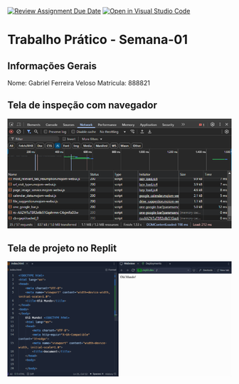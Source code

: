 [![Review Assignment Due Date](https://classroom.github.com/assets/deadline-readme-button-22041afd0340ce965d47ae6ef1cefeee28c7c493a6346c4f15d667ab976d596c.svg)](https://classroom.github.com/a/egWsXDcZ)
[![Open in Visual Studio Code](https://classroom.github.com/assets/open-in-vscode-2e0aaae1b6195c2367325f4f02e2d04e9abb55f0b24a779b69b11b9e10269abc.svg)](https://classroom.github.com/online_ide?assignment_repo_id=18308286&assignment_repo_type=AssignmentRepo)
# Trabalho Prático - Semana-01

## Informações Gerais
Nome: Gabriel Ferreira Veloso
Matricula: 888821

## Tela de inspeção com navegador

![alt text](image.png)

## Tela de projeto no Replit

![alt text](image-1.png)

